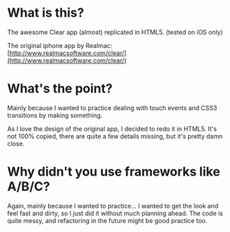 What is this?
===

The awesome Clear app (almost) replicated in HTML5. (tested on iOS only)

The original iphone app by Realmac: [http://www.realmacsoftware.com/clear/](http://www.realmacsoftware.com/clear/)

What's the point?
===

Mainly because I wanted to practice dealing with touch events and CSS3 transitions by making something.

As I love the design of the original app, I decided to redo it in HTML5. It's not 100% copied, there are quite a few details missing, but it's pretty damn close.

Why didn't you use frameworks like A/B/C?
===

Again, mainly because I wanted to practice... I wanted to get the look and feel fast and dirty, so I just did it without much planning ahead. The code is quite messy, and refactoring in the future might be good practice too.